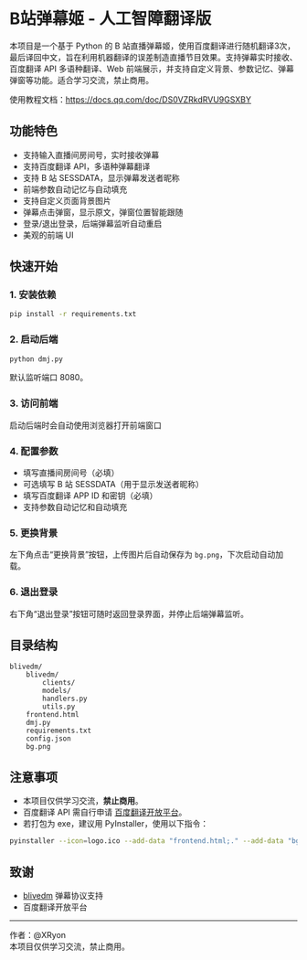 # B站弹幕姬 - 人工智障翻译版

本项目是一个基于 Python 的 B 站直播弹幕姬，使用百度翻译进行随机翻译3次，最后译回中文，旨在利用机器翻译的误差制造直播节目效果。支持弹幕实时接收、百度翻译 API 多语种翻译、Web 前端展示，并支持自定义背景、参数记忆、弹幕弹窗等功能。适合学习交流，禁止商用。

使用教程文档：https://docs.qq.com/doc/DS0VZRkdRVU9GSXBY

## 功能特色

- 支持输入直播间房间号，实时接收弹幕
- 支持百度翻译 API，多语种弹幕翻译
- 支持 B 站 SESSDATA，显示弹幕发送者昵称
- 前端参数自动记忆与自动填充
- 支持自定义页面背景图片
- 弹幕点击弹窗，显示原文，弹窗位置智能跟随
- 登录/退出登录，后端弹幕监听自动重启
- 美观的前端 UI

## 快速开始

### 1. 安装依赖

```sh
pip install -r requirements.txt
```

### 2. 启动后端

```sh
python dmj.py
```
默认监听端口 8080。

### 3. 访问前端

启动后端时会自动使用浏览器打开前端窗口

### 4. 配置参数

- 填写直播间房间号（必填）
- 可选填写 B 站 SESSDATA（用于显示发送者昵称）
- 填写百度翻译 APP ID 和密钥（必填）
- 支持参数自动记忆和自动填充

### 5. 更换背景

左下角点击“更换背景”按钮，上传图片后自动保存为 `bg.png`，下次启动自动加载。

### 6. 退出登录

右下角“退出登录”按钮可随时返回登录界面，并停止后端弹幕监听。

## 目录结构

```
blivedm/
    blivedm/
        clients/
        models/
        handlers.py
        utils.py
    frontend.html
    dmj.py
    requirements.txt
    config.json
    bg.png
```

## 注意事项

- 本项目仅供学习交流，**禁止商用**。
- 百度翻译 API 需自行申请 [百度翻译开放平台](https://api.fanyi.baidu.com/)。
- 若打包为 exe，建议用 PyInstaller，使用以下指令：
```sh
pyinstaller --icon=logo.ico --add-data "frontend.html;." --add-data "bg.png;." --add-data "config.json;." --add-data "blivedm;blivedm" --hidden-import _cffi_backend -n "弹幕姬-但是人工智障翻译版" --distpath dist/ dmj.py
```

## 致谢

- [blivedm](https://github.com/lzghzr/blivedm) 弹幕协议支持
- 百度翻译开放平台

---

作者：@XRyon  
本项目仅供学习交流，禁止商用。